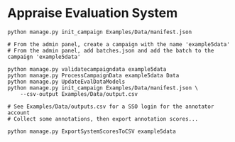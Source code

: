 # Appraise Evaluation System

    python manage.py init_campaign Examples/Data/manifest.json

    # From the admin panel, create a campaign with the name 'example5data'
    # From the admin panel, add batches.json and add the batch to the campaign 'example5data'

    python manage.py validatecampaigndata example5data
    python manage.py ProcessCampaignData example5data Data
    python manage.py UpdateEvalDataModels
    python manage.py init_campaign Examples/Data/manifest.json \
        --csv-output Examples/Data/output.csv

    # See Examples/Data/outputs.csv for a SSO login for the annotator account
    # Collect some annotations, then export annotation scores...

    python manage.py ExportSystemScoresToCSV example5data
